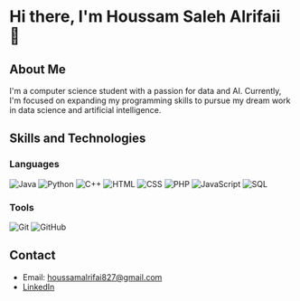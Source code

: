 # Hi there, I'm Houssam Saleh Alrifaii 👋

## About Me
I'm a computer science student with a passion for data and AI. Currently, I'm focused on expanding my programming skills to pursue my dream work in data science and artificial intelligence.

## Skills and Technologies

### Languages
![Java](https://media.giphy.com/media/1h1ZlI0kS78eDzfhIJ/giphy.gif)
![Python](https://media.giphy.com/media/KAq5w47R9rmTuvWOWa/giphy.gif)
![C++](https://media.giphy.com/media/L1R1tvI9svkIWwpVYr/giphy.gif)
![HTML](https://media.giphy.com/media/XAxylRMCdpbEWUAvr8/giphy.gif)
![CSS](https://media.giphy.com/media/fsEaZldNC8A1PJ3mwp/giphy.gif)
![PHP](https://media.giphy.com/media/jRfY0TV8qW3Yh1Jnxv/giphy.gif)
![JavaScript](https://media.giphy.com/media/ln7z2eWriiQAllfVcn/giphy.gif)
![SQL](https://media.giphy.com/media/3ov9jNziFTMfzSumAw/giphy.gif)

### Tools
![Git](https://media.giphy.com/media/kH6CqYiquZawmU1HI6/giphy.gif)
![GitHub](https://media.giphy.com/media/4kIWpRT2Dm6A3TAVuS/giphy.gif)

## Contact
- Email: [houssamalrifai827@gmail.com](mailto:houssamalrifai827@gmail.com)
- [LinkedIn](https://www.linkedin.com/in/houssam-saleh-alrifaii-989792242/)
